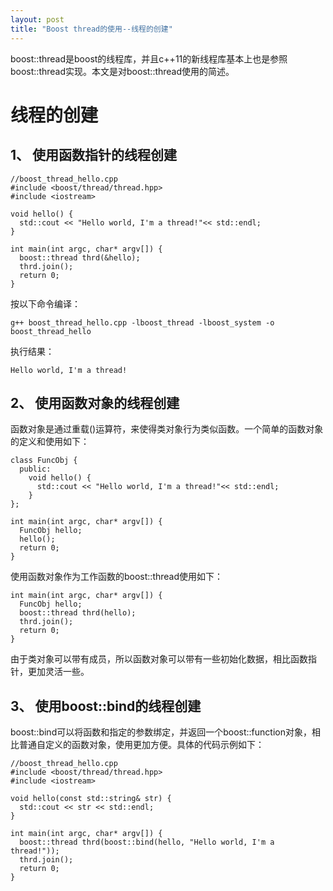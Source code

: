 ```yaml
---
layout: post
title: "Boost thread的使用--线程的创建"
---
```


boost::thread是boost的线程库，并且c++11的新线程库基本上也是参照boost::thread实现。本文是对boost::thread使用的简述。

线程的创建
==================

## 1、 使用函数指针的线程创建 ##

	//boost_thread_hello.cpp
	#include <boost/thread/thread.hpp>
	#include <iostream>

	void hello() {
	  std::cout << "Hello world, I'm a thread!"<< std::endl;
	}

	int main(int argc, char* argv[]) {
      boost::thread thrd(&hello);
      thrd.join();
      return 0;
	}

按以下命令编译：

	g++ boost_thread_hello.cpp -lboost_thread -lboost_system -o boost_thread_hello

执行结果：

	Hello world, I'm a thread!

## 2、 使用函数对象的线程创建 ##
函数对象是通过重载()运算符，来使得类对象行为类似函数。一个简单的函数对象的定义和使用如下：

	class FuncObj {
	  public:
	    void hello() {
	      std::cout << "Hello world, I'm a thread!"<< std::endl;
	    }
	};

    int main(int argc, char* argv[]) {
      FuncObj hello;
	  hello();
      return 0;
	}

使用函数对象作为工作函数的boost::thread使用如下：

	int main(int argc, char* argv[]) {
	  FuncObj hello;
      boost::thread thrd(hello);
      thrd.join();
      return 0;
	}

由于类对象可以带有成员，所以函数对象可以带有一些初始化数据，相比函数指针，更加灵活一些。

## 3、 使用boost::bind的线程创建 ##
boost::bind可以将函数和指定的参数绑定，并返回一个boost::function对象，相比普通自定义的函数对象，使用更加方便。具体的代码示例如下：

	//boost_thread_hello.cpp
	#include <boost/thread/thread.hpp>
	#include <iostream>

	void hello(const std::string& str) {
	  std::cout << str << std::endl;
	}

	int main(int argc, char* argv[]) {
      boost::thread thrd(boost::bind(hello, "Hello world, I'm a thread!"));
      thrd.join();
      return 0;
	}